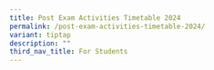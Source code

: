 ```yaml
---
title: Post Exam Activities Timetable 2024
permalink: /post-exam-activities-timetable-2024/
variant: tiptap
description: ""
third_nav_title: For Students
---
```

